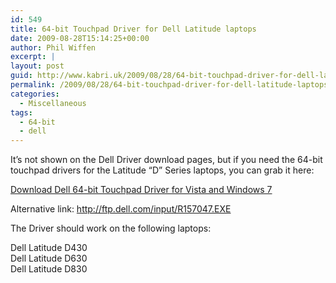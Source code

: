```yaml
---
id: 549
title: 64-bit Touchpad Driver for Dell Latitude laptops
date: 2009-08-28T15:14:25+00:00
author: Phil Wiffen
excerpt: |
layout: post
guid: http://www.kabri.uk/2009/08/28/64-bit-touchpad-driver-for-dell-latitude-laptops/
permalink: /2009/08/28/64-bit-touchpad-driver-for-dell-latitude-laptops/
categories:
  - Miscellaneous
tags:
  - 64-bit
  - dell
---
```

It&#8217;s not shown on the Dell Driver download pages, but if you need the 64-bit touchpad drivers for the Latitude &#8220;D&#8221; Series laptops, you can grab it here:

[Download Dell 64-bit Touchpad Driver for Vista and Windows 7](http://support.us.dell.com/support/downloads/download.aspx?c=us&l=en&s=gen&releaseid=R157047&formatcnt=1&libid=0&fileid=209648)

Alternative link: <http://ftp.dell.com/input/R157047.EXE>

The Driver should work on the following laptops:

Dell Latitude D430  
Dell Latitude D630  
Dell Latitude D830